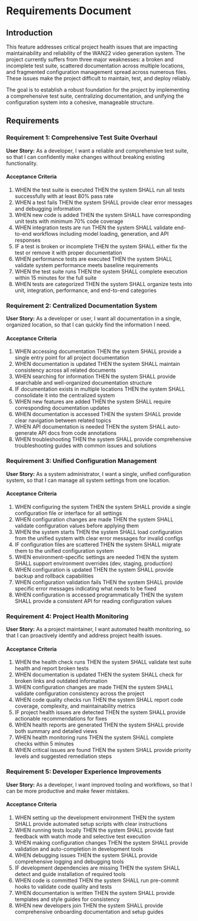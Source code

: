 # Requirements Document

## Introduction

This feature addresses critical project health issues that are impacting maintainability and reliability of the WAN22 video generation system. The project currently suffers from three major weaknesses: a broken and incomplete test suite, scattered documentation across multiple locations, and fragmented configuration management spread across numerous files. These issues make the project difficult to maintain, test, and deploy reliably.

The goal is to establish a robust foundation for the project by implementing a comprehensive test suite, centralizing documentation, and unifying the configuration system into a cohesive, manageable structure.

## Requirements

### Requirement 1: Comprehensive Test Suite Overhaul

**User Story:** As a developer, I want a reliable and comprehensive test suite, so that I can confidently make changes without breaking existing functionality.

#### Acceptance Criteria

1. WHEN the test suite is executed THEN the system SHALL run all tests successfully with at least 80% pass rate
2. WHEN a test fails THEN the system SHALL provide clear error messages and debugging information
3. WHEN new code is added THEN the system SHALL have corresponding unit tests with minimum 70% code coverage
4. WHEN integration tests are run THEN the system SHALL validate end-to-end workflows including model loading, generation, and API responses
5. IF a test is broken or incomplete THEN the system SHALL either fix the test or remove it with proper documentation
6. WHEN performance tests are executed THEN the system SHALL validate system performance meets baseline requirements
7. WHEN the test suite runs THEN the system SHALL complete execution within 15 minutes for the full suite
8. WHEN tests are categorized THEN the system SHALL organize tests into unit, integration, performance, and end-to-end categories

### Requirement 2: Centralized Documentation System

**User Story:** As a developer or user, I want all documentation in a single, organized location, so that I can quickly find the information I need.

#### Acceptance Criteria

1. WHEN accessing documentation THEN the system SHALL provide a single entry point for all project documentation
2. WHEN documentation is updated THEN the system SHALL maintain consistency across all related documents
3. WHEN searching for information THEN the system SHALL provide searchable and well-organized documentation structure
4. IF documentation exists in multiple locations THEN the system SHALL consolidate it into the centralized system
5. WHEN new features are added THEN the system SHALL require corresponding documentation updates
6. WHEN documentation is accessed THEN the system SHALL provide clear navigation between related topics
7. WHEN API documentation is needed THEN the system SHALL auto-generate API docs from code annotations
8. WHEN troubleshooting THEN the system SHALL provide comprehensive troubleshooting guides with common issues and solutions

### Requirement 3: Unified Configuration Management

**User Story:** As a system administrator, I want a single, unified configuration system, so that I can manage all system settings from one location.

#### Acceptance Criteria

1. WHEN configuring the system THEN the system SHALL provide a single configuration file or interface for all settings
2. WHEN configuration changes are made THEN the system SHALL validate configuration values before applying them
3. WHEN the system starts THEN the system SHALL load configuration from the unified system with clear error messages for invalid configs
4. IF configuration files are scattered THEN the system SHALL migrate them to the unified configuration system
5. WHEN environment-specific settings are needed THEN the system SHALL support environment overrides (dev, staging, production)
6. WHEN configuration is updated THEN the system SHALL provide backup and rollback capabilities
7. WHEN configuration validation fails THEN the system SHALL provide specific error messages indicating what needs to be fixed
8. WHEN configuration is accessed programmatically THEN the system SHALL provide a consistent API for reading configuration values

### Requirement 4: Project Health Monitoring

**User Story:** As a project maintainer, I want automated health monitoring, so that I can proactively identify and address project health issues.

#### Acceptance Criteria

1. WHEN the health check runs THEN the system SHALL validate test suite health and report broken tests
2. WHEN documentation is updated THEN the system SHALL check for broken links and outdated information
3. WHEN configuration changes are made THEN the system SHALL validate configuration consistency across the project
4. WHEN code quality checks run THEN the system SHALL report code coverage, complexity, and maintainability metrics
5. IF project health issues are detected THEN the system SHALL provide actionable recommendations for fixes
6. WHEN health reports are generated THEN the system SHALL provide both summary and detailed views
7. WHEN health monitoring runs THEN the system SHALL complete checks within 5 minutes
8. WHEN critical issues are found THEN the system SHALL provide priority levels and suggested remediation steps

### Requirement 5: Developer Experience Improvements

**User Story:** As a developer, I want improved tooling and workflows, so that I can be more productive and make fewer mistakes.

#### Acceptance Criteria

1. WHEN setting up the development environment THEN the system SHALL provide automated setup scripts with clear instructions
2. WHEN running tests locally THEN the system SHALL provide fast feedback with watch mode and selective test execution
3. WHEN making configuration changes THEN the system SHALL provide validation and auto-completion in development tools
4. WHEN debugging issues THEN the system SHALL provide comprehensive logging and debugging tools
5. IF development dependencies are missing THEN the system SHALL detect and guide installation of required tools
6. WHEN code is committed THEN the system SHALL run pre-commit hooks to validate code quality and tests
7. WHEN documentation is written THEN the system SHALL provide templates and style guides for consistency
8. WHEN new developers join THEN the system SHALL provide comprehensive onboarding documentation and setup guides

